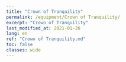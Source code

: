 ```yaml
---
title: "Crown of Tranquility"
permalink: /equipment/Crown of Tranquility/
excerpt: "Crown of Tranquility"
last_modified_at: 2021-01-26
lang: en
ref: "Crown of Tranquility.md"
toc: false
classes: wide
---
```


